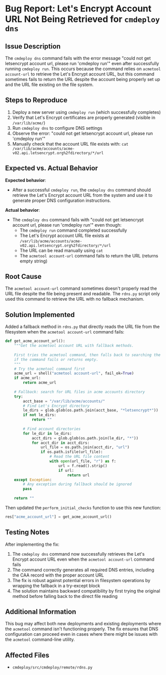 # Bug Report: Let's Encrypt Account URL Not Being Retrieved for `cmdeploy dns`

## Issue Description

The `cmdeploy dns` command fails with the error message "could not get letsencrypt account url, please run 'cmdeploy run'" even after successfully running `cmdeploy run`. This occurs because the command relies on `acmetool account-url` to retrieve the Let's Encrypt account URL, but this command sometimes fails to return the URL despite the account being properly set up and the URL file existing on the file system.

## Steps to Reproduce

1. Deploy a new server using `cmdeploy run` (which successfully completes)
2. Verify that Let's Encrypt certificates are properly generated (visible in `/var/lib/acme/`)
3. Run `cmdeploy dns` to configure DNS settings
4. Observe the error: "could not get letsencrypt account url, please run 'cmdeploy run'"
5. Manually check that the account URL file exists with: `cat /var/lib/acme/accounts/acme-v02.api.letsencrypt.org%2fdirectory/*/url`

## Expected vs. Actual Behavior

**Expected behavior**: 
- After a successful `cmdeploy run`, the `cmdeploy dns` command should retrieve the Let's Encrypt account URL from the system and use it to generate proper DNS configuration instructions.

**Actual behavior**:
- The `cmdeploy dns` command fails with "could not get letsencrypt account url, please run 'cmdeploy run'" even though:
  - The `cmdeploy run` command completed successfully
  - The Let's Encrypt account URL file exists at `/var/lib/acme/accounts/acme-v02.api.letsencrypt.org%2fdirectory/*/url`
  - The URL can be read manually using `cat`
  - The `acmetool account-url` command fails to return the URL (returns empty string)

## Root Cause

The `acmetool account-url` command sometimes doesn't properly read the URL file despite the file being present and readable. The `rdns.py` script only used this command to retrieve the URL with no fallback mechanism.

## Solution Implemented

Added a fallback method in `rdns.py` that directly reads the URL file from the filesystem when the `acmetool account-url` command fails:

```python
def get_acme_account_url():
    """Get the acmetool account URL with fallback methods.
    
    First tries the acmetool command, then falls back to searching the filesystem
    if the command fails or returns empty.
    """
    # Try the acmetool command first
    acme_url = shell("acmetool account-url", fail_ok=True)
    if acme_url:
        return acme_url
    
    # Fallback: search for URL files in acme accounts directory
    try:
        acct_base = "/var/lib/acme/accounts/"
        # Find Let's Encrypt directory
        le_dirs = glob.glob(os.path.join(acct_base, "*letsencrypt*"))
        if not le_dirs:
            return ""
        
        # Find account directories
        for le_dir in le_dirs:
            acct_dirs = glob.glob(os.path.join(le_dir, "*"))
            for acct_dir in acct_dirs:
                url_file = os.path.join(acct_dir, "url")
                if os.path.isfile(url_file):
                    # Read the URL file content
                    with open(url_file, "r") as f:
                        url = f.read().strip()
                        if url:
                            return url
    except Exception:
        # Any exception during fallback should be ignored
        pass
    
    return ""
```

Then updated the `perform_initial_checks` function to use this new function:

```python
res["acme_account_url"] = get_acme_account_url()
```

## Testing Notes

After implementing the fix:
1. The `cmdeploy dns` command now successfully retrieves the Let's Encrypt account URL even when the `acmetool account-url` command fails
2. The command correctly generates all required DNS entries, including the CAA record with the proper account URL
3. The fix is robust against potential errors in filesystem operations by wrapping the fallback in a try-except block
4. The solution maintains backward compatibility by first trying the original method before falling back to the direct file reading

## Additional Information

This bug may affect both new deployments and existing deployments where the `acmetool` command isn't functioning properly. The fix ensures that DNS configuration can proceed even in cases where there might be issues with the `acmetool` command-line utility.

## Affected Files

- `cmdeploy/src/cmdeploy/remote/rdns.py`

